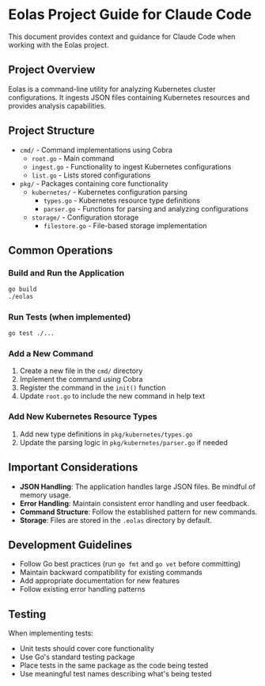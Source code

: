 # Eolas Project Guide for Claude Code

This document provides context and guidance for Claude Code when working with the Eolas project.

## Project Overview

Eolas is a command-line utility for analyzing Kubernetes cluster configurations. It ingests JSON files containing Kubernetes resources and provides analysis capabilities.

## Project Structure

- `cmd/` - Command implementations using Cobra
  - `root.go` - Main command
  - `ingest.go` - Functionality to ingest Kubernetes configurations
  - `list.go` - Lists stored configurations
- `pkg/` - Packages containing core functionality
  - `kubernetes/` - Kubernetes configuration parsing
    - `types.go` - Kubernetes resource type definitions
    - `parser.go` - Functions for parsing and analyzing configurations
  - `storage/` - Configuration storage
    - `filestore.go` - File-based storage implementation

## Common Operations

### Build and Run the Application

```bash
go build
./eolas
```

### Run Tests (when implemented)

```bash
go test ./...
```

### Add a New Command

1. Create a new file in the `cmd/` directory
2. Implement the command using Cobra
3. Register the command in the `init()` function
4. Update `root.go` to include the new command in help text

### Add New Kubernetes Resource Types

1. Add new type definitions in `pkg/kubernetes/types.go`
2. Update the parsing logic in `pkg/kubernetes/parser.go` if needed

## Important Considerations

- **JSON Handling**: The application handles large JSON files. Be mindful of memory usage.
- **Error Handling**: Maintain consistent error handling and user feedback.
- **Command Structure**: Follow the established pattern for new commands.
- **Storage**: Files are stored in the `.eolas` directory by default.

## Development Guidelines

- Follow Go best practices (run `go fmt` and `go vet` before committing)
- Maintain backward compatibility for existing commands
- Add appropriate documentation for new features
- Follow existing error handling patterns

## Testing

When implementing tests:
- Unit tests should cover core functionality
- Use Go's standard testing package
- Place tests in the same package as the code being tested
- Use meaningful test names describing what's being tested